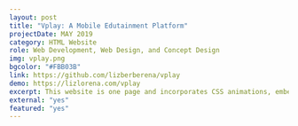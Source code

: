```yaml
---
layout: post
title: "Vplay: A Mobile Edutainment Platform"
projectDate: MAY 2019
category: HTML Website
role: Web Development, Web Design, and Concept Design
img: vplay.png
bgcolor: "#FBB03B"
link: https://github.com/lizberberena/vplay
demo: https://lizlorena.com/vplay
excerpt: This website is one page and incorporates CSS animations, embedded content, and modal boxes. The conceptual product was an educational augmented reality gaming platform for young children with a physical toy subscription box component. I also helped create app flowcharts and some game designs.
external: "yes"
featured: "yes"
---
```

